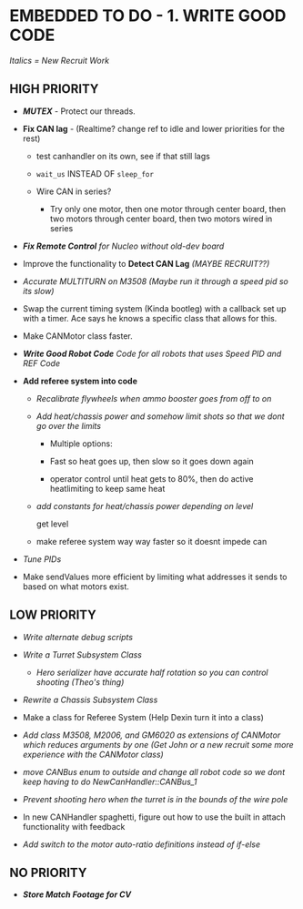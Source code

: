 # EMBEDDED TO DO - 1. WRITE GOOD CODE

*Italics = New Recruit Work*

## HIGH PRIORITY

- ***MUTEX*** - Protect our threads.

- **Fix CAN lag** - (Realtime? change ref to idle and lower priorities for the rest)
  
  - test canhandler on its own, see if that still lags
  
  - `wait_us` INSTEAD OF `sleep_for`
  
  - Wire CAN in series?
    
    - Try only one motor, then one motor through center board, then two motors through center board, then two motors wired in series

- ***Fix Remote Control*** *for Nucleo without old-dev board*

- Improve the functionality to **Detect CAN Lag** *(MAYBE RECRUIT??)*

- *Accurate MULTITURN on M3508 (Maybe run it through a speed pid so its slow)*

- Swap the current timing system (Kinda bootleg) with a callback set up with a timer. Ace says he knows a specific class that allows for this.

- Make CANMotor class faster.

- ***Write Good Robot Code*** *Code for all robots that uses Speed PID and REF Code*

- **Add referee system into code**
  
  - *Recalibrate flywheels when ammo booster goes from off to on*
  
  - *Add heat/chassis power and somehow limit shots so that we dont go over the limits*
    
    - Multiple options:
    
    - Fast so heat goes up, then slow so it goes down again
    
    - operator control until heat gets to 80%, then do active heatlimiting to keep same heat
  
  - *add constants for heat/chassis power depending on level*
    
    get level
  
  - make referee system way way faster so it doesnt impede can

- *Tune PIDs*

- Make sendValues more efficient by limiting what addresses it sends to based on what motors exist.

## LOW PRIORITY

- *Write alternate debug scripts*

- *Write a Turret Subsystem Class*
  
  - *Hero serializer have accurate half rotation so you can control shooting (Theo's thing)*

- *Rewrite a Chassis Subsystem Class*

- Make a class for Referee System (Help Dexin turn it into a class)

- *Add class M3508, M2006, and GM6020 as extensions of CANMotor which reduces arguments by one (Get John or a new recruit some more experience with the CANMotor class)*

- *move CANBus enum to outside and change all robot code so we dont keep having to do NewCanHandler::CANBus_1*

- *Prevent shooting hero when the turret is in the bounds of the wire pole*

- In new CANHandler spaghetti, figure out how to use the built in attach functionality with feedback

- *Add switch to the motor auto-ratio definitions instead of if-else*

## NO PRIORITY

- ***Store Match Footage for CV***

